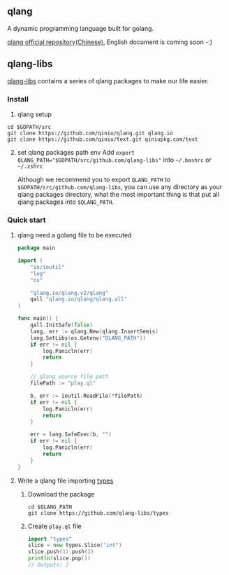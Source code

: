## qlang 

A dynamic programming language built for golang.

[qlang official repository(Chinese)](https://github.com/qiniu/qlang), English document is coming soon -:)


## qlang-libs

[qlang-libs](https://github.com/qlang-libs) contains a series of qlang packages to make our life easier.

### Install
1. qlang setup
```shell
cd $GOPATH/src
git clone https://github.com/qiniu/qlang.git qlang.io
git clone https://github.com/qiniu/text.git qiniupkg.com/text
```

2. set qlang packages path env
	Add `export QLANG_PATH="$GOPATH/src/github.com/qlang-libs"` into `~/.bashrc` or `~/.zshrc`

	Although we recommend you to export `QLANG_PATH` to `$GOPATH/src/github.com/qlang-libs`, you can use any directory as your qlang packages directory, what the most important thing is that put all qlang packages into `$QLANG_PATH`.

### Quick start
1. qlang need a golang file to be executed

	```go
	package main

	import (
		"io/ioutil"
		"log"
		"os"

		"qlang.io/qlang.v2/qlang"
		qall "qlang.io/qlang/qlang.all"
	)

	func main() {
		qall.InitSafe(false)
		lang, err := qlang.New(qlang.InsertSemis)
		lang.SetLibs(os.Getenv("QLANG_PATH"))
		if err != nil {
			log.Panicln(err)
			return
		}

		// qlang source file path
		filePath := "play.ql"

		b, err := ioutil.ReadFile(*filePath)
		if err != nil {
			log.Panicln(err)
			return
		}

		err = lang.SafeExec(b, "")
		if err != nil {
			log.Panicln(err)
			return
		}
	}
	```

2. Write a qlang file importing [types](https://github.com/qlang-libs/types)

	1. Download the package

		```shell
		cd $QLANG_PATH
		git clone https://github.com/qlang-libs/types
		```

	2. Create `play.ql` file

		```go
		import "types"
		slice = new types.Slice("int")	
		slice.push(1).push(2)
		println(slice.pop()) 
		// Outputs: 2
		```



